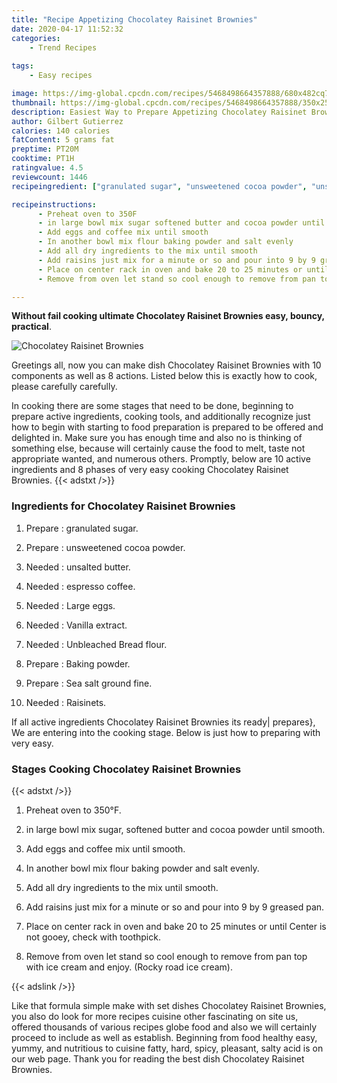 ```yaml
---
title: "Recipe Appetizing Chocolatey Raisinet Brownies"
date: 2020-04-17 11:52:32
categories:
    - Trend Recipes
    
tags:
    - Easy recipes

image: https://img-global.cpcdn.com/recipes/5468498664357888/680x482cq70/chocolatey-raisinet-brownies-recipe-main-photo.jpg
thumbnail: https://img-global.cpcdn.com/recipes/5468498664357888/350x250cq70/chocolatey-raisinet-brownies-recipe-main-photo.jpg
description: Easiest Way to Prepare Appetizing Chocolatey Raisinet Brownies with 10 ingredients and 8 stages of easy cooking.
author: Gilbert Gutierrez
calories: 140 calories
fatContent: 5 grams fat
preptime: PT20M
cooktime: PT1H
ratingvalue: 4.5
reviewcount: 1446
recipeingredient: ["granulated sugar", "unsweetened cocoa powder", "unsalted butter", "espresso coffee", "Large eggs", "Vanilla extract", "Unbleached Bread flour", "Baking powder", "Sea salt ground fine", "Raisinets"]

recipeinstructions: 
      - Preheat oven to 350F 
      - in large bowl mix sugar softened butter and cocoa powder until smooth 
      - Add eggs and coffee mix until smooth 
      - In another bowl mix flour baking powder and salt evenly 
      - Add all dry ingredients to the mix until smooth 
      - Add raisins just mix for a minute or so and pour into 9 by 9 greased pan 
      - Place on center rack in oven and bake 20 to 25 minutes or until Center is not gooey check with toothpick 
      - Remove from oven let stand so cool enough to remove from pan top with ice cream and enjoy Rocky road ice cream

---
```




**Without fail cooking ultimate Chocolatey Raisinet Brownies easy, bouncy, practical**. 


![Chocolatey Raisinet Brownies](https://img-global.cpcdn.com/recipes/5468498664357888/680x482cq70/chocolatey-raisinet-brownies-recipe-main-photo.jpg "Chocolatey Raisinet Brownies")




Greetings all, now you can make dish Chocolatey Raisinet Brownies with 10 components as well as 8 actions. Listed below this is exactly how to cook, please carefully carefully.

In cooking there are some stages that need to be done, beginning to prepare active ingredients, cooking tools, and additionally recognize just how to begin with starting to food preparation is prepared to be offered and delighted in. Make sure you has enough time and also no is thinking of something else, because will certainly cause the food to melt, taste not appropriate wanted, and numerous others. Promptly, below are 10 active ingredients and 8 phases of very easy cooking Chocolatey Raisinet Brownies.
{{< adstxt />}}

### Ingredients for Chocolatey Raisinet Brownies


1. Prepare  : granulated sugar.

1. Prepare  : unsweetened cocoa powder.

1. Needed  : unsalted butter.

1. Needed  : espresso coffee.

1. Needed  : Large eggs.

1. Needed  : Vanilla extract.

1. Needed  : Unbleached Bread flour.

1. Prepare  : Baking powder.

1. Prepare  : Sea salt ground fine.

1. Needed  : Raisinets.



If all active ingredients Chocolatey Raisinet Brownies its ready| prepares}, We are entering into the cooking stage. Below is just how to preparing with very easy.

### Stages Cooking Chocolatey Raisinet Brownies

{{< adstxt />}}


1. Preheat oven to 350°F.



1. in large bowl mix sugar, softened butter and cocoa powder until smooth.



1. Add eggs and coffee mix until smooth.



1. In another bowl mix flour baking powder and salt evenly.



1. Add all dry ingredients to the mix until smooth.



1. Add raisins just mix for a minute or so and pour into 9 by 9 greased pan.



1. Place on center rack in oven and bake 20 to 25 minutes or until Center is not gooey, check with toothpick.



1. Remove from oven let stand so cool enough to remove from pan top with ice cream and enjoy. (Rocky road ice cream).





{{< adslink />}}

Like that formula simple make with set dishes Chocolatey Raisinet Brownies, you also do look for more recipes cuisine other fascinating on site us, offered thousands of various recipes globe food and also we will certainly proceed to include as well as establish. Beginning from food healthy easy, yummy, and nutritious to cuisine fatty, hard, spicy, pleasant, salty acid is on our web page. Thank you for reading the best dish Chocolatey Raisinet Brownies.
